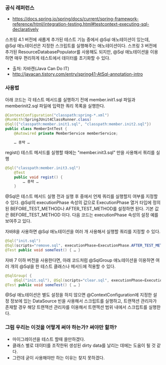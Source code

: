 ### 공식 레퍼런스
- https://docs.spring.io/spring/docs/current/spring-framework-reference/html/integration-testing.html#testcontext-executing-sql-declaratively

스프링 4.1 버전에 새롭게 추가된 테스트 기능 중에서 @Sql 애노테이션이 있는데, @Sql 애노테이션은 지정한 스크립트를 실행해주는 애노테이션이다.  스프링 3 버전에 추가된 ResourceDatabasePopulator를 사용해도 되지만, @Sql 애노테이션을 이용하면 매우 편리하게 테스트에서 데이터를 초기화할 수 있다.
 - 출처: 자바캔(Java Can Do IT)
 - http://javacan.tistory.com/entry/spring41-AtSql-annotation-intro
 
### 사용법
아래 코드는 각 테스트 메서드를 실행하기 전에 member.init1.sql 파일과 memberinit2.sql 파일에 입력한 쿼리 목록을 실행한다.
```java
@ContextConfiguration("classpath:spring-*.xml")
@RunWith(SpringJUnit4ClassRunner.class)
@Sql({"classpath:member.init1.sql", "classpath:member.init2.sql"})
public class MemberIntTest {
    @Autowired private MemberService memberService;

    … 중략 …
```

regist() 테스트 메서드를 실행할 때에는 "member.init3.sql" 만을 사용해서 쿼리를 실행
```java
@Sql("classpath:member.init3.sql")
    @Test
    public void regist() {
        … 중략 …
    }
```

@Sql은 테스트 메서드 실행 전과 실행 후 중에서 언제 쿼리를 실행할지 여부를 지정할 수 있다. @Sql의 executionPhase 속성의 값으로 ExecutionPhase 열거 타입에 정의된 BEFORE_TEST_METHOD나 AFTER_TEST_METHOD를 설정하면 된다. 기본 값은 BEFORE_TEST_METHOD 이다. 다음 코드는 executionPhase 속성의 설정 예를 보여주고 있다.

자바8을 사용하면 @Sql 애노테이션을 여러 개 사용해서 실행할 쿼리를 지정할 수 있다.

```java
@Sql("init.sql")
@Sql(scripts="remove.sql", executionPhase=ExecutionPhase.AFTER_TEST_METHOD)
@Test public void someTest() { … }
```

자바 7 이하 버전을 사용한다면, 아래 코드처럼 @SqlGroup 애노테이션을 이용하면 여러 개의 @Sql을 한 테스트 클래스나 메서드에 적용할 수 있다.

```java
@SqlGroup( {
    @Sql("init.sql"), @Sql(scripts="clear.sql", executionPhase=ExecutionPhase.AFTER_TEST_METHOD)} )
@Test public void someTest() { … }
```

@Sql 애노테이션은 별도 설정을 하지 않으면 @ContextConfiguration에 지정한 설정 정보에 있는 DataSource 빈을 사용해서 스크립트를 실행하고, 트랜잭션 관리자가 존재할 경우 해당 트랜잭션 관리자를 이용해서 트랜잭션 범위 내에서 스크립트를 실행한다.

### 그럼 우리는 이것을 어떻게 써야 하는가? 써야만 할까?
- 마이그레이션을 테스트 할때 쓸만하겠다.
- 클래스 별로 데이터를 조작한뒤 생성된 dirty data를 날리는 데에는 도움이 될 것 같다.
- 그런데 굳이 사용해야만 하는 이유는 찾지 못하겠다.